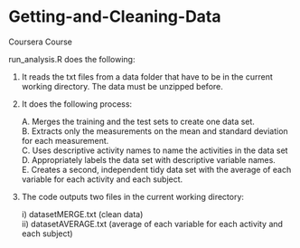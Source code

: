 Getting-and-Cleaning-Data
=========================

Coursera Course

run_analysis.R  does the following:  

1) It reads the txt files from a data folder that have to be in the current working directory. The data must be unzipped before.
  
2) It does the following process:  

    A. Merges the training and the test sets to create one data set.  
    B. Extracts only the measurements on the mean and standard deviation for each measurement.   
    C. Uses descriptive activity names to name the activities in the data set  
    D. Appropriately labels the data set with descriptive variable names.   
    E. Creates a second, independent tidy data set with the average of each variable for each activity and each subject.  
  
3) The code outputs two files in the current working directory:  

    i) datasetMERGE.txt (clean data)  
    ii) datasetAVERAGE.txt (average of each variable for each activity and each subject)  
